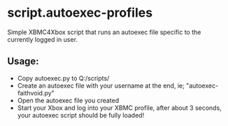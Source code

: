 # script.autoexec-profiles
Simple XBMC4Xbox script that runs an autoexec file specific to the currently logged in user.

## Usage:
- Copy autoexec.py to Q:/scripts/
- Create an autoexec file with your username at the end, ie; "autoexec-faithvoid.py"
- Open the autoexec file you created
- Start your Xbox and log into your XBMC profile, after about 3 seconds, your autoexec script should be fully loaded!
